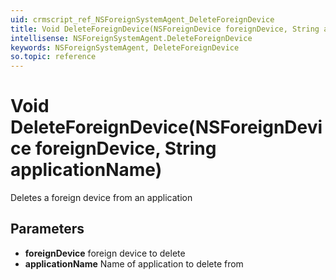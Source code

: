 ```yaml
---
uid: crmscript_ref_NSForeignSystemAgent_DeleteForeignDevice
title: Void DeleteForeignDevice(NSForeignDevice foreignDevice, String applicationName)
intellisense: NSForeignSystemAgent.DeleteForeignDevice
keywords: NSForeignSystemAgent, DeleteForeignDevice
so.topic: reference
---
```


# Void DeleteForeignDevice(NSForeignDevice foreignDevice, String applicationName)

Deletes a foreign device from an application

## Parameters

* **foreignDevice** foreign device to delete
* **applicationName** Name of application to delete from

